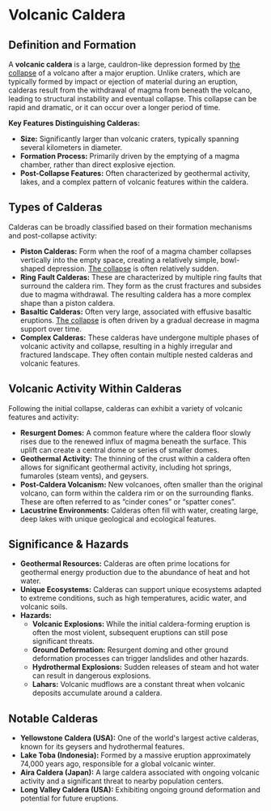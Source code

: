 # Volcanic Caldera

## Definition and Formation

A **volcanic caldera** is a large, cauldron-like depression formed by [the collapse](/structure/chronological/event/the-collapse.md) of a volcano after a major eruption. Unlike craters, which are typically formed by impact or ejection of material during an eruption, calderas result from the withdrawal of magma from beneath the volcano, leading to structural instability and eventual collapse. This collapse can be rapid and dramatic, or it can occur over a longer period of time.

**Key Features Distinguishing Calderas:**

*   **Size:** Significantly larger than volcanic craters, typically spanning several kilometers in diameter.
*   **Formation Process:** Primarily driven by the emptying of a magma chamber, rather than direct explosive ejection.
*   **Post-Collapse Features:** Often characterized by geothermal activity, lakes, and a complex pattern of volcanic features within the caldera.

## Types of Calderas

Calderas can be broadly classified based on their formation mechanisms and post-collapse activity:

*   **Piston Calderas:** Form when the roof of a magma chamber collapses vertically into the empty space, creating a relatively simple, bowl-shaped depression. [The collapse](/structure/chronological/event/the-collapse.md) is often relatively sudden.
*   **Ring Fault Calderas:** These are characterized by multiple ring faults that surround the caldera rim. They form as the crust fractures and subsides due to magma withdrawal. The resulting caldera has a more complex shape than a piston caldera.
*   **Basaltic Calderas:** Often very large, associated with effusive basaltic eruptions. [The collapse](/structure/chronological/event/the-collapse.md) is often driven by a gradual decrease in magma support over time.
*   **Complex Calderas:** These calderas have undergone multiple phases of volcanic activity and collapse, resulting in a highly irregular and fractured landscape. They often contain multiple nested calderas and volcanic features.

## Volcanic Activity Within Calderas

Following the initial collapse, calderas can exhibit a variety of volcanic features and activity:

*   **Resurgent Domes:**  A common feature where the caldera floor slowly rises due to the renewed influx of magma beneath the surface. This uplift can create a central dome or series of smaller domes.
*   **Geothermal Activity:** The thinning of the crust within a caldera often allows for significant geothermal activity, including hot springs, fumaroles (steam vents), and geysers.
*   **Post-Caldera Volcanism:**  New volcanoes, often smaller than the original volcano, can form within the caldera rim or on the surrounding flanks. These are often referred to as “cinder cones” or “spatter cones”.
*   **Lacustrine Environments:** Calderas often fill with water, creating large, deep lakes with unique geological and ecological features.

## Significance & Hazards

*   **Geothermal Resources:** Calderas are often prime locations for geothermal energy production due to the abundance of heat and hot water.
*   **Unique Ecosystems:** Calderas can support unique ecosystems adapted to extreme conditions, such as high temperatures, acidic water, and volcanic soils.
*   **Hazards:**
    *   **Volcanic Explosions:** While the initial caldera-forming eruption is often the most violent, subsequent eruptions can still pose significant threats.
    *   **Ground Deformation:** Resurgent doming and other ground deformation processes can trigger landslides and other hazards.
    *   **Hydrothermal Explosions:** Sudden releases of steam and hot water can result in dangerous explosions.
    *   **Lahars:** Volcanic mudflows are a constant threat when volcanic deposits accumulate around a caldera.

## Notable Calderas

*   **Yellowstone Caldera (USA):** One of the world's largest active calderas, known for its geysers and hydrothermal features.
*   **Lake Toba (Indonesia):** Formed by a massive eruption approximately 74,000 years ago, responsible for a global volcanic winter.
*   **Aira Caldera (Japan):** A large caldera associated with ongoing volcanic activity and a significant threat to nearby population centers.
*   **Long Valley Caldera (USA):** Exhibiting ongoing ground deformation and potential for future eruptions.
